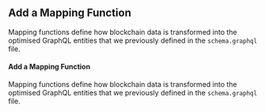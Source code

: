 <!-- #region level2 -->

## Add a Mapping Function

Mapping functions define how blockchain data is transformed into the optimised GraphQL entities that we previously defined in the `schema.graphql` file.

<!-- #endregion level2 -->

<!-- #region level4 -->

#### Add a Mapping Function

Mapping functions define how blockchain data is transformed into the optimised GraphQL entities that we previously defined in the `schema.graphql` file.

<!-- #endregion level4 -->

